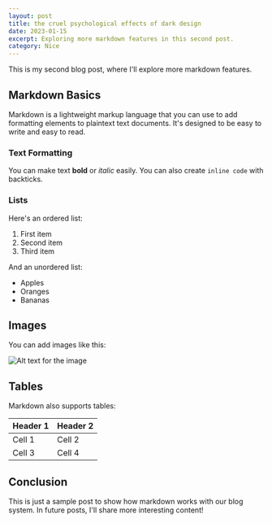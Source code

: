 ```yaml
---
layout: post
title: the cruel psychological effects of dark design
date: 2023-01-15
excerpt: Exploring more markdown features in this second post.
category: Nice
---
```


This is my second blog post, where I'll explore more markdown features.

## Markdown Basics

Markdown is a lightweight markup language that you can use to add formatting elements to plaintext text documents. It's designed to be easy to write and easy to read.

### Text Formatting

You can make text **bold** or *italic* easily. You can also create `inline code` with backticks.

### Lists

Here's an ordered list:

1. First item
2. Second item
3. Third item

And an unordered list:

* Apples
* Oranges
* Bananas

## Images

You can add images like this:

![Alt text for the image](https://cdn.prod.website-files.com/66698e4ebea806ea4cadc0ce/67518c962b9c0f0422e9c00f__HXDvO8UNzHdEjoigWti1rpIDT5-7clbI7YPJxZp74M.png)

## Tables

Markdown also supports tables:

| Header 1 | Header 2 |
|----------|----------|
| Cell 1   | Cell 2   |
| Cell 3   | Cell 4   |

## Conclusion

This is just a sample post to show how markdown works with our blog system. In future posts, I'll share more interesting content! 